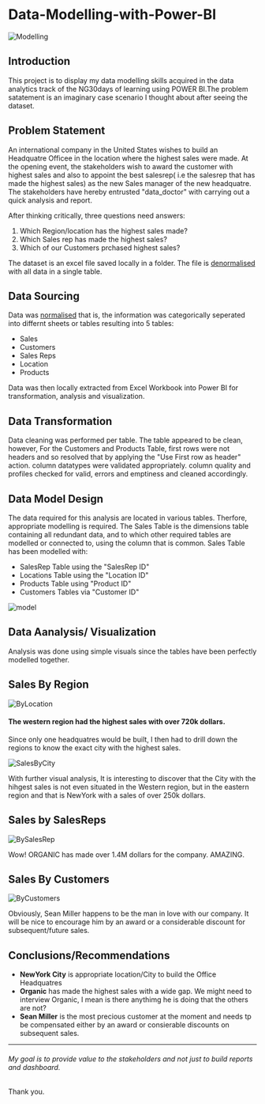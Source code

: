 # Data-Modelling-with-Power-BI

![Modelling](Power.jpg)

## Introduction
This project is to display my data modelling skills acquired in the data analytics track of the NG30days of learning using POWER BI.The problem satatement is an imaginary case scenario I thought about after seeing the dataset. 

## Problem Statement
An international company in the United States wishes to build an Headquatre Officee in the location where the highest sales were made.
At the opening event, the stakeholders wish to award the customer with highest sales and also to appoint the best salesrep( i.e the salesrep that has made the highest sales) as the new Sales manager of the new headquatre.
The stakeholders have hereby entrusted "data_doctor" with carrying out a quick analysis and report.

After thinking critically, three questions need answers:
1. Which Region/location has the highest sales made?
2. Which Sales rep has made the highest sales?
3. Which of our Customers prchased highest sales?

The dataset is an excel file saved locally in a folder. The file is  [denormalised](https://github.com/Data-Dr-hub/Data-Modelling-with-Power-BI/blob/main/SuperStore_Denormalized.xlsx) with all data in a single table.

## Data Sourcing
Data was [normalised](https://github.com/Data-Dr-hub/Data-Modelling-with-Power-BI/blob/main/SuperStore_Normalized.xlsx) that is, the information was categorically seperated into differnt sheets or tables resulting into 5 tables:
- Sales
- Customers
- Sales Reps
- Location
- Products



Data was then locally extracted from Excel Workbook into Power BI for transformation, analysis and visualization.

## Data Transformation

Data cleaning was performed per table.
The table appeared to be clean, however, 
For the Customers and Products Table, first rows were not headers and so resolved that by applying the "Use First row as header" action.
column datatypes were validated appropriately.
column quality and profiles checked for valid, errors and emptiness and cleaned accordingly.

## Data Model Design
The data required for this analysis are located in various tables.
Therfore, appropriate modelling is required.
The Sales Table is the dimensions table containing all redundant data, and to which other required tables are modelled or connected to, using the 
column that is common.
Sales Table has been modelled with:
- SalesRep Table using the "SalesRep ID"
- Locations Table using the "Location ID"
- Products Table using "Product ID"
- Customers Tables via "Customer ID"

![model](mod.png)


## Data Aanalysis/ Visualization
Analysis was done using simple visuals since the tables have been perfectly modelled together.

## Sales By Region

![ByLocation](SalesByRegion.png)

#### The western region had the highest sales with over 720k dollars.

Since only one headquatres would be built, I then had to drill down the regions to know the exact city with the highest sales.

![SalesByCity](SalesByCity.png)

With further visual analysis, It is interesting to discover that the City with the hihgest sales is not even situated in the Western region,
but in the eastern region and that is NewYork with a sales of over 250k dollars.

## Sales by SalesReps

![BySalesRep](pie.png)

Wow! ORGANIC has made over 1.4M dollars for the company. AMAZING.

## Sales By Customers

![ByCustomers](SalesByCustomer.png)

Obviously, Sean Miller happens to be the man in love with our company. It will be nice to encourage him by an award or a considerable discount for subsequent/future sales.

## Conclusions/Recommendations
- **NewYork City** is appropriate location/City to build the Office Headquatres 
- **Organic** has made the highest sales with a wide gap. We might need to interview Organic, I mean is there anythimg he is doing that the others are not?
- **Sean Miller** is the most precious customer at the moment and needs tp be compensated either by an award or consierable discounts on subsequent sales. 
------



###### My goal is to provide value to the stakeholders and not just to build reports and dashboard. 

Thank you.

